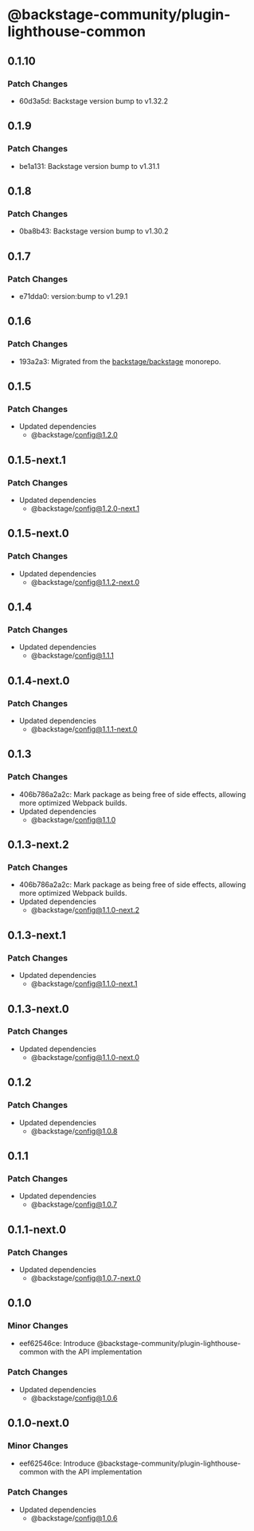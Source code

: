 # @backstage-community/plugin-lighthouse-common

## 0.1.10

### Patch Changes

- 60d3a5d: Backstage version bump to v1.32.2

## 0.1.9

### Patch Changes

- be1a131: Backstage version bump to v1.31.1

## 0.1.8

### Patch Changes

- 0ba8b43: Backstage version bump to v1.30.2

## 0.1.7

### Patch Changes

- e71dda0: version:bump to v1.29.1

## 0.1.6

### Patch Changes

- 193a2a3: Migrated from the [backstage/backstage](https://github.com/backstage/backstage) monorepo.

## 0.1.5

### Patch Changes

- Updated dependencies
  - @backstage/config@1.2.0

## 0.1.5-next.1

### Patch Changes

- Updated dependencies
  - @backstage/config@1.2.0-next.1

## 0.1.5-next.0

### Patch Changes

- Updated dependencies
  - @backstage/config@1.1.2-next.0

## 0.1.4

### Patch Changes

- Updated dependencies
  - @backstage/config@1.1.1

## 0.1.4-next.0

### Patch Changes

- Updated dependencies
  - @backstage/config@1.1.1-next.0

## 0.1.3

### Patch Changes

- 406b786a2a2c: Mark package as being free of side effects, allowing more optimized Webpack builds.
- Updated dependencies
  - @backstage/config@1.1.0

## 0.1.3-next.2

### Patch Changes

- 406b786a2a2c: Mark package as being free of side effects, allowing more optimized Webpack builds.
- Updated dependencies
  - @backstage/config@1.1.0-next.2

## 0.1.3-next.1

### Patch Changes

- Updated dependencies
  - @backstage/config@1.1.0-next.1

## 0.1.3-next.0

### Patch Changes

- Updated dependencies
  - @backstage/config@1.1.0-next.0

## 0.1.2

### Patch Changes

- Updated dependencies
  - @backstage/config@1.0.8

## 0.1.1

### Patch Changes

- Updated dependencies
  - @backstage/config@1.0.7

## 0.1.1-next.0

### Patch Changes

- Updated dependencies
  - @backstage/config@1.0.7-next.0

## 0.1.0

### Minor Changes

- eef62546ce: Introduce @backstage-community/plugin-lighthouse-common with the API implementation

### Patch Changes

- Updated dependencies
  - @backstage/config@1.0.6

## 0.1.0-next.0

### Minor Changes

- eef62546ce: Introduce @backstage-community/plugin-lighthouse-common with the API implementation

### Patch Changes

- Updated dependencies
  - @backstage/config@1.0.6
